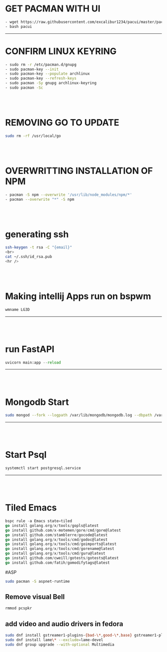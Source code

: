 # GET PACMAN WITH UI
```sh
- wget https://raw.githubusercontent.com/excalibur1234/pacui/master/pacui
- bash pacui
```
<hr/>

# CONFIRM LINUX KEYRING
```sh
- sudo rm -r /etc/pacman.d/gnupg
- sudo pacman-key --init
- sudo pacman-key --populate archlinux 
- sudo pacman-key --refresh-keys
- sudo pacman -Sy gnupg archlinux-keyring 
- sudo pacman -Sc
```
<br>
<br>

# REMOVING GO TO UPDATE
```sh
sudo rm -rf /usr/local/go
```
<br>
<br>

# OVERWRITTING INSTALLATION OF NPM
```sh
- pacman -S npm --overwrite '/usr/lib/node_modules/npm/*'
- pacman --overwrite "*" -S npm 
```
<br>
<br>

# generating ssh
```sh
ssh-keygen -t rsa -C "{email}"
<br>
cat ~/.ssh/id_rsa.pub 
<hr />
```
<br>
<br>


# Making intellij Apps run on bspwm
```sh
wmname LG3D
```
<hr />
<br>
<br>

# run FastAPI
```py
uvicorn main:app --reload
```
<hr />
<br>
<br>

# Mongodb Start

```sh
sudo mongod --fork --logpath /var/lib/mongodb/mongodb.log --dbpath /var/lib/mongodb
```
<hr />
<br>
<br>

# Start Psql
```sh
systemctl start postgresql.service
```
<hr />
<br>
<br>

# Tiled Emacs
```go
bspc rule -a Emacs state=tiled
go install golang.org/x/tools/gopls@latest
go install github.com/x-motemen/gore/cmd/gore@latest
go install github.com/stamblerre/gocode@latest
go install golang.org/x/tools/cmd/godoc@latest
go install golang.org/x/tools/cmd/goimports@latest
go install golang.org/x/tools/cmd/gorename@latest
go install golang.org/x/tools/cmd/guru@latest
go install github.com/cweill/gotests/gotests@latest
go install github.com/fatih/gomodifytags@latest
```

#ASP
```sh
sudo pacman -S aspnet-runtime
```
## Remove visual Bell
```sh
rmmod pcspkr
```

## add video and audio drivers in fedora

```sh
sudo dnf install gstreamer1-plugins-{bad-\*,good-\*,base} gstreamer1-plugin-openh264 gstreamer1-plugin-libav --exclude=gstreamer1-plugins-bad-free-devel
sudo dnf install lame\* --exclude=lame-devel
sudo dnf group upgrade --with-optional Multimedia
```
